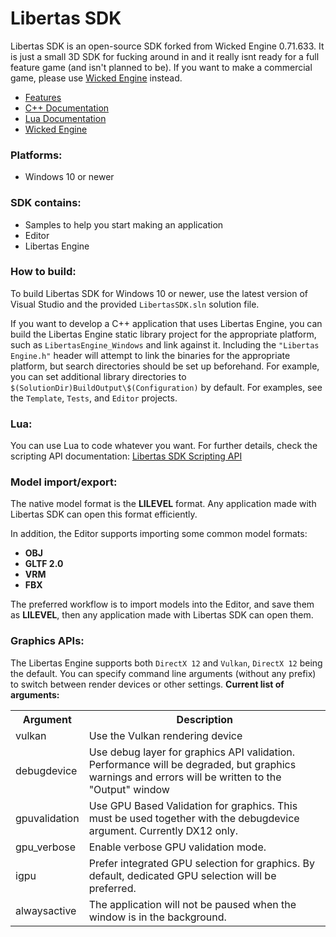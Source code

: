 
# Libertas SDK

Libertas SDK is an open-source SDK forked from Wicked Engine 0.71.633. It is just a small 3D SDK for fucking around in and it really isnt ready for a full feature game (and isn't planned to be). If you want to make a commercial game, please use <a href="https://github.com/turanszkij/WickedEngine">Wicked Engine</a> instead.


- [Features](Features.md)<br/>
- [C++ Documentation](Content/Documentation/WickedEngine-Documentation.md)<br/>
- [Lua Documentation](Content/Documentation/ScriptingAPI-Documentation.md)<br/>
- [Wicked Engine](https://github.com/turanszkij/WickedEngine)<br/>


### Platforms:
- Windows 10 or newer

### SDK contains:
- Samples to help you start making an application
- Editor
- Libertas Engine

### How to build: 

To build Libertas SDK for Windows 10 or newer, use the latest version of Visual Studio and the provided `LibertasSDK.sln` solution file.

If you want to develop a C++ application that uses Libertas Engine, you can build the Libertas Engine static library project for the appropriate platform, such as `LibertasEngine_Windows` and link against it. Including the `"Libertas Engine.h"` header will attempt to link the binaries for the appropriate platform, but search directories should be set up beforehand. For example, you can set additional library directories to `$(SolutionDir)BuildOutput\$(Configuration)` by default. For examples, see the `Template`, `Tests`, and `Editor` projects. 

### Lua:

You can use Lua to code whatever you want.
For further details, check the scripting API documentation: [Libertas SDK Scripting API](Content/Documentation/ScriptingAPI-Documentation.md)


### Model import/export:
The native model format is the <b>LILEVEL</b> format. Any application made with Libertas SDK can open this format efficiently.

In addition, the Editor supports importing some common model formats: 
- <b>OBJ</b>
- <b>GLTF 2.0</b>
- <b>VRM</b>
- <b>FBX</b>

The preferred workflow is to import models into the Editor, and save them as <b>LILEVEL</b>, then any application made with Libertas SDK can open them.<br/>

### Graphics APIs:
 The Libertas Engine supports both `DirectX 12` and `Vulkan`, `DirectX 12` being the default. You can specify command line arguments (without any prefix) to switch between render devices or other settings. <b>Current list of arguments: </b>
<table>
  <tr>
	<th>Argument</th>
	<th>Description</th>
  </tr>
  <tr>
	<td>vulkan</td>
	<td>Use the Vulkan rendering device</td>
  </tr>
  <tr>
	<td>debugdevice</td>
	<td>Use debug layer for graphics API validation. Performance will be degraded, but graphics warnings and errors will be written to the "Output" window</td>
  </tr>
  <tr>
	<td>gpuvalidation</td>
	<td>Use GPU Based Validation for graphics. This must be used together with the debugdevice argument. Currently DX12 only.</td>
  </tr>
  <tr>
	<td>gpu_verbose</td>
	<td>Enable verbose GPU validation mode.</td>
  </tr>
  <tr>
	<td>igpu</td>
	<td>Prefer integrated GPU selection for graphics. By default, dedicated GPU selection will be preferred.</td>
  </tr>
  <tr>
	<td>alwaysactive</td>
	<td>The application will not be paused when the window is in the background.</td>
  </tr>
</table>